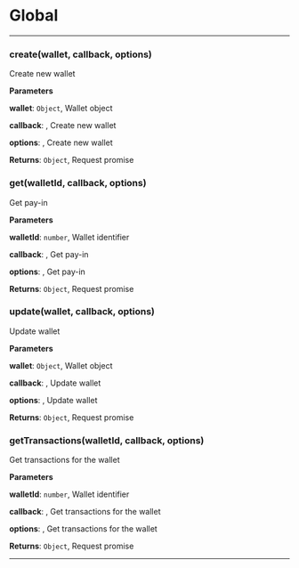 # Global





* * *

### create(wallet, callback, options) 

Create new wallet

**Parameters**

**wallet**: `Object`, Wallet object

**callback**: , Create new wallet

**options**: , Create new wallet

**Returns**: `Object`, Request promise


### get(walletId, callback, options) 

Get pay-in

**Parameters**

**walletId**: `number`, Wallet identifier

**callback**: , Get pay-in

**options**: , Get pay-in

**Returns**: `Object`, Request promise


### update(wallet, callback, options) 

Update wallet

**Parameters**

**wallet**: `Object`, Wallet object

**callback**: , Update wallet

**options**: , Update wallet

**Returns**: `Object`, Request promise


### getTransactions(walletId, callback, options) 

Get transactions for the wallet

**Parameters**

**walletId**: `number`, Wallet identifier

**callback**: , Get transactions for the wallet

**options**: , Get transactions for the wallet

**Returns**: `Object`, Request promise



* * *










